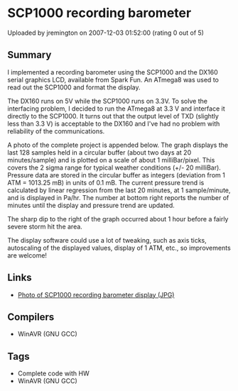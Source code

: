 # SCP1000 recording barometer

Uploaded by jremington on 2007-12-03 01:52:00 (rating 0 out of 5)

## Summary

I implemented a recording barometer using the SCP1000 and the DX160 serial graphics LCD, available from Spark Fun. An ATmega8 was used to read out the SCP1000 and format the display.


The DX160 runs on 5V while the SCP1000 runs on 3.3V. To solve the interfacing problem, I decided to run the ATmega8 at 3.3 V and interface it directly to the SCP1000. It turns out that the output level of TXD (slightly less than 3.3 V) is acceptable to the DX160 and I've had no problem with reliability of the communications.


A photo of the complete project is appended below. The graph displays the last 128 samples held in a circular buffer (about two days at 20 minutes/sample) and is plotted on a scale of about 1 milliBar/pixel. This covers the 2 sigma range for typical weather conditions (+/- 20 milliBar). Pressure data are stored in the circular buffer as integers (deviation from 1 ATM = 1013.25 mB) in units of 0.1 mB. The current pressure trend is calculated by linear regression from the last 20 minutes, at 1 sample/minute, and is displayed in Pa/hr. The number at bottom right reports the number of minutes until the display and pressure trend are updated.


The sharp dip to the right of the graph occurred about 1 hour before a fairly severe storm hit the area.


The display software could use a lot of tweaking, such as axis ticks, autoscaling of the displayed values, display of 1 ATM, etc., so improvements are welcome!

## Links

- [Photo of SCP1000 recording barometer display (JPG)](http://www.uoxray.uoregon.edu/orangutan/scp1000_baro.jpg)

## Compilers

- WinAVR (GNU GCC)

## Tags

- Complete code with HW
- WinAVR (GNU GCC)

